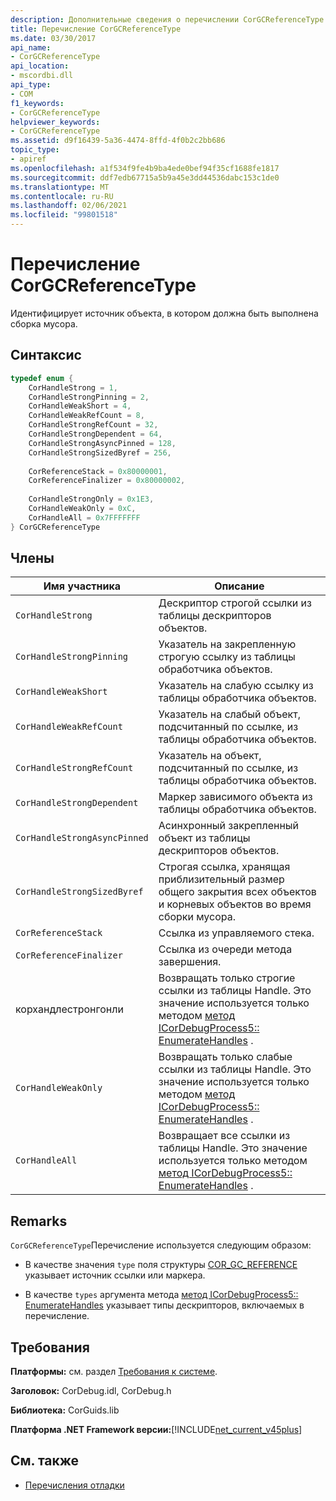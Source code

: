 ```yaml
---
description: Дополнительные сведения о перечислении CorGCReferenceType
title: Перечисление CorGCReferenceType
ms.date: 03/30/2017
api_name:
- CorGCReferenceType
api_location:
- mscordbi.dll
api_type:
- COM
f1_keywords:
- CorGCReferenceType
helpviewer_keywords:
- CorGCReferenceType
ms.assetid: d9f16439-5a36-4474-8ffd-4f0b2c2bb686
topic_type:
- apiref
ms.openlocfilehash: a1f534f9fe4b9ba4ede0bef94f35cf1688fe1817
ms.sourcegitcommit: ddf7edb67715a5b9a45e3dd44536dabc153c1de0
ms.translationtype: MT
ms.contentlocale: ru-RU
ms.lasthandoff: 02/06/2021
ms.locfileid: "99801518"
---
```

# <a name="corgcreferencetype-enumeration"></a>Перечисление CorGCReferenceType

Идентифицирует источник объекта, в котором должна быть выполнена сборка мусора.  
  
## <a name="syntax"></a>Синтаксис  
  
```cpp  
typedef enum {  
    CorHandleStrong = 1,  
    CorHandleStrongPinning = 2,  
    CorHandleWeakShort = 4,  
    CorHandleWeakRefCount = 8,  
    CorHandleStrongRefCount = 32,  
    CorHandleStrongDependent = 64,  
    CorHandleStrongAsyncPinned = 128,  
    CorHandleStrongSizedByref = 256,  
  
    CorReferenceStack = 0x80000001,  
    CorReferenceFinalizer = 0x80000002,  
  
    CorHandleStrongOnly = 0x1E3,  
    CorHandleWeakOnly = 0xC,  
    CorHandleAll = 0x7FFFFFFF  
} CorGCReferenceType  
```  
  
## <a name="members"></a>Члены  
  
|Имя участника|Описание|  
|-----------------|-----------------|  
|`CorHandleStrong`|Дескриптор строгой ссылки из таблицы дескрипторов объектов.|  
|`CorHandleStrongPinning`|Указатель на закрепленную строгую ссылку из таблицы обработчика объектов.|  
|`CorHandleWeakShort`|Указатель на слабую ссылку из таблицы обработчика объектов.|  
|`CorHandleWeakRefCount`|Указатель на слабый объект, подсчитанный по ссылке, из таблицы обработчика объектов.|  
|`CorHandleStrongRefCount`|Указатель на объект, подсчитанный по ссылке, из таблицы обработчика объектов.|  
|`CorHandleStrongDependent`|Маркер зависимого объекта из таблицы обработчика объектов.|  
|`CorHandleStrongAsyncPinned`|Асинхронный закрепленный объект из таблицы дескрипторов объектов.|  
|`CorHandleStrongSizedByref`|Строгая ссылка, хранящая приблизительный размер общего закрытия всех объектов и корневых объектов во время сборки мусора.|  
|`CorReferenceStack`|Ссылка из управляемого стека.|  
|`CorReferenceFinalizer`|Ссылка из очереди метода завершения.|  
|корхандлестронгонли|Возвращать только строгие ссылки из таблицы Handle. Это значение используется только методом [метод ICorDebugProcess5:: EnumerateHandles](icordebugprocess5-enumeratehandles-method.md) .|  
|`CorHandleWeakOnly`|Возвращать только слабые ссылки из таблицы Handle. Это значение используется только методом [метод ICorDebugProcess5:: EnumerateHandles](icordebugprocess5-enumeratehandles-method.md) .|  
|`CorHandleAll`|Возвращает все ссылки из таблицы Handle. Это значение используется только методом [метод ICorDebugProcess5:: EnumerateHandles](icordebugprocess5-enumeratehandles-method.md) .|  
  
## <a name="remarks"></a>Remarks  

 `CorGCReferenceType`Перечисление используется следующим образом:  
  
- В качестве значения `type` поля структуры [COR_GC_REFERENCE](cor-gc-reference-structure.md) указывает источник ссылки или маркера.  
  
- В качестве `types` аргумента метода [метод ICorDebugProcess5:: EnumerateHandles](icordebugprocess5-enumeratehandles-method.md) указывает типы дескрипторов, включаемых в перечисление.  
  
## <a name="requirements"></a>Требования  

 **Платформы:** см. раздел [Требования к системе](../../get-started/system-requirements.md).  
  
 **Заголовок:** CorDebug.idl, CorDebug.h  
  
 **Библиотека:** CorGuids.lib  
  
 **Платформа .NET Framework версии:**[!INCLUDE[net_current_v45plus](../../../../includes/net-current-v45plus-md.md)]  
  
## <a name="see-also"></a>См. также

- [Перечисления отладки](debugging-enumerations.md)
